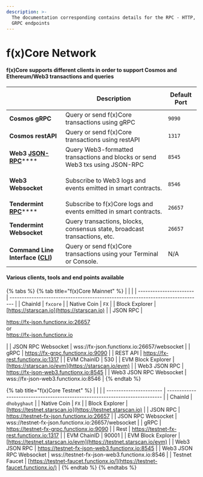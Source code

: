 ```yaml
---
description: >-
  The documentation corresponding contains details for the RPC - HTTP, WS and
  GRPC endpoints
---
```


# f(x)Core Network

#### f(x)Core supports different clients in order to support Cosmos and Ethereum/Web3 transactions and queries

| <p><br></p>                                                             | Description                                                                  | Default Port |
| ----------------------------------------------------------------------- | ---------------------------------------------------------------------------- | ------------ |
| **Cosmos gRPC**                                                         | Query or send f(x)Core transactions using gRPC                               | `9090`       |
| **Cosmos restAPI**                                                      | Query or send f(x)Core transactions using restAPI                            | `1317`       |
| **Web3** [**JSON-RPC**](web3/)****                                      | Query Web3-formatted transactions and blocks or send Web3 txs using JSON-RPC | `8545`       |
| <p><strong></strong></p><p><strong>Web3 Websocket</strong></p>          | Subscribe to Web3 logs and events emitted in smart contracts.                | `8546`       |
| **Tendermint** [**RPC**](json-rpc-api/)****                             | Subscribe to f(x)Core logs and events emitted in smart contracts.            | `26657`      |
| **Tendermint Websocket**                                                | Query transactions, blocks, consensus state, broadcast transactions, etc.    | `26657`      |
| **Command Line Interface (**[**CLI**](../f-x-core/installation.md)**)** | Query or send f(x)Core transactions using your Terminal or Console.          | N/A          |

#### Various clients, tools and end points available

{% tabs %}
{% tab title="f(x)Core Mainnet" %}
|                         |                                                                                 |
| ----------------------- | ------------------------------------------------------------------------------- |
| ChainId                 | `fxcore`                                                                        |
| Native Coin             | `FX`                                                                            |
| Block Explorer          | [https://starscan.io](https://starscan.io)                                      |
| JSON RPC                | <p>https://fx-json.functionx.io:26657<br>or<br>https://fx-json.functionx.io</p> |
| JSON RPC Websocket      | wss://fx-json.functionx.io:26657/websocket                                      |
| gRPC                    | https://fx-grpc.functionx.io:9090                                               |
| REST API                | https://fx-rest.functionx.io:1317                                               |
| EVM ChainID             | 530                                                                             |
| EVM Block Explorer​     | [https://starscan.io/evm](https://starscan.io/evm)                              |
| Web3 JSON RPC           | https://fx-json-web3.functionx.io:8545                                          |
| Web3 JSON RPC Websocket | wss://fx-json-web3.functionx.io:8546                                            |
{% endtab %}

{% tab title="f(x)Core Testnet" %}
|                         |                                                                              |
| ----------------------- | ---------------------------------------------------------------------------- |
| ChainId                 | `dhobyghaut`                                                                 |
| Native Coin             | `FX`                                                                         |
| Block Explorer          | [https://testnet.starscan.io](https://testnet.starscan.io)                   |
| JSON RPC                | https://testnet-fx-json.functionx.io:26657                                   |
| JSON RPC Websocket      | wss://testnet-fx-json.functionx.io:26657/websocket                           |
| gRPC                    | https://testnet-fx-grpc.functionx.io:9090                                    |
| Rest                    | https://testnet-fx-rest.functionx.io:1317                                    |
| EVM ChainID             | 90001                                                                        |
| EVM Block Explorer      | [https://testnet.starscan.io/evm](https://testnet.starscan.io/evm)           |
| Web3 JSON RPC           | https://testnet-fx-json-web3.functionx.io:8545                               |
| Web3 JSON RPC Websocket | wss://testnet-fx-json-web3.functionx.io:8546                                 |
| Testnet Faucet          | [https://testnet-faucet.functionx.io/](https://testnet-faucet.functionx.io/) |
{% endtab %}
{% endtabs %}
